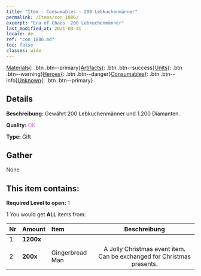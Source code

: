 ```yaml
---
title: "Item - Consumables - 200 Lebkuchenmänner"
permalink: /Items/con_1886/
excerpt: "Era of Chaos  200 Lebkuchenmänner"
last_modified_at: 2021-03-31
locale: de
ref: "con_1886.md"
toc: false
classes: wide
---
```

 [Materials](/de/Items/){: .btn .btn--primary}[Artifacts](/de/Items/Artifacts/){: .btn .btn--success}[Units](/de/Items/Units/){: .btn .btn--warning}[Heroes](/de/Items/Heroes/){: .btn .btn--danger}[Consumables](/de/Items/Consumables/){: .btn .btn--info}[Unknown](/de/Items/Unknown/){: .btn .btn--primary}

## Details
 **Beschreibung:** Gewährt 200 Lebkuchenmänner und 1.200 Diamanten.

 **Quality:** <span style="color: #DA70D6">OK</span>

 **Type:** Gift

## Gather

  None

## This item contains:

 **Required Level to open:** 1

 1 You would get **ALL** items  from:

  | Nr | Amount |     Item    | Beschreibung |
  |:---|:-------|:------------|:-----------:|
  | 1 |  **1200x** | <i class="fas fa-gem"/> |  | 
  | 2 |  **200x** | Gingerbread Man | A Jolly Christmas event item. Can be exchanged for Christmas presents.  | 
